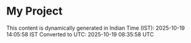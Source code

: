 # My Project

This content is dynamically generated in Indian Time (IST): 2025-10-19 14:05:58 IST
Converted to UTC: 2025-10-19 08:35:58 UTC
